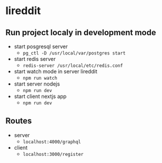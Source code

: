 # lireddit

## Run project localy in development mode

- start posgresql server
  - `pg_ctl -D /usr/local/var/postgres start`
- start redis server
  - `redis-server /usr/local/etc/redis.conf`
- start watch mode in server lireddit
  - `npm run watch`
- start server nodejs
  - `npm run dev`
- start client nextjs app
  - `npm run dev`

## Routes

- server
  - `localhost:4000/graphql`
- client
  - `localhost:3000/register`
